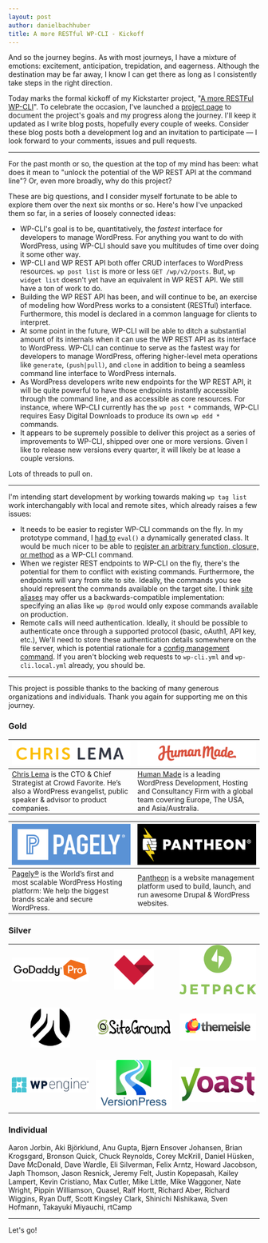 ```yaml
---
layout: post
author: danielbachhuber
title: A more RESTful WP-CLI - Kickoff
---
```


And so the journey begins. As with most journeys, I have a mixture of emotions: excitement, anticipation, trepidation, and eagerness. Although the destination may be far away, I know I can get there as long as I consistently take steps in the right direction.

Today marks the formal kickoff of my Kickstarter project, "[A more RESTFul WP-CLI](https://www.kickstarter.com/projects/danielbachhuber/a-more-restful-wp-cli/description)". To celebrate the occasion, I've launched a [project page](/restful/) to document the project's goals and my progress along the journey. I'll keep it updated as I write blog posts, hopefully every couple of weeks. Consider these blog posts both a development log and an invitation to participate — I look forward to your comments, issues and pull requests.

***

For the past month or so, the question at the top of my mind has been: what does it mean to "unlock the potential of the WP REST API at the command line"? Or, even more broadly, why do this project?

These are big questions, and I consider myself fortunate to be able to explore them over the next six months or so. Here's how I've unpacked them so far, in a series of loosely connected ideas:

* WP-CLI's goal is to be, quantitatively, the *fastest* interface for developers to manage WordPress. For anything you want to do with WordPress, using WP-CLI should save you multitudes of time over doing it some other way.
* WP-CLI and WP REST API both offer CRUD interfaces to WordPress resources. `wp post list` is more or less `GET /wp/v2/posts`. But, `wp widget list` doesn't yet have an equivalent in WP REST API. We still have a ton of work to do.
* Building the WP REST API has been, and will continue to be, an exercise of modeling how WordPress works to a consistent (RESTful) interface. Furthermore, this model is declared in a common language for clients to interpret.
* At some point in the future, WP-CLI will be able to ditch a substantial amount of its internals when it can use the WP REST API as its interface to WordPress. WP-CLI can continue to serve as the fastest way for developers to manage WordPress, offering higher-level meta operations like `generate`, `(push|pull)`, and `clone` in addition to being a seamless command line interface to WordPress internals.
* As WordPress developers write new endpoints for the WP REST API, it will be quite powerful to have those endpoints instantly accessible through the command line, and as accessible as core resources. For instance, where WP-CLI currently has the `wp post *` commands, WP-CLI requires Easy Digital Downloads to produce its own `wp edd *` commands.
* It appears to be supremely possible to deliver this project as a series of improvements to WP-CLI, shipped over one or more versions. Given I like to release new versions every quarter, it will likely be at lease a couple versions.

Lots of threads to pull on.

***

I'm intending start development by working towards making `wp tag list` work interchangably with local and remote sites, which already raises a few issues:

* It needs to be easier to register WP-CLI commands on the fly. In my prototype command, I [had to](https://github.com/danielbachhuber/wp-rest-cli/commit/f5ec393632fe841aaaecfc664c419ed1bdbcc566#diff-6bd9ca08588aaa4472208db14aae6750R112) `eval()` a dynamically generated class. It would be much nicer to be able to [register an arbitrary function, closure, or method](https://github.com/wp-cli/wp-cli/issues/2204) as a WP-CLI command.
* When we register REST endpoints to WP-CLI on the fly, there's the potential for them to conflict with existing commands. Furthermore, the endpoints will vary from site to site. Ideally, the commands you see should represent the commands available on the target site. I think [site aliases](https://github.com/wp-cli/wp-cli/issues/2039) may offer us a backwards-compatible implementation: specifying an alias like `wp @prod` would only expose commands available on production.
* Remote calls will need authentication. Ideally, it should be possible to authenticate once through a supported protocol (basic, oAuth1, API key, etc.), We'll need to store these authentication details somewhere on the file server, which is potential rationale for a [config management command](https://github.com/wp-cli/wp-cli/issues/515). If you aren't blocking web requests to `wp-cli.yml` and `wp-cli.local.yml` already, you should be.

***

This project is possible thanks to the backing of many generous organizations and individuals. Thank you again for supporting me on this journey.

### Gold

<table>
	<thead>
	<tr>
		<th style="width:50%"><a href="https://chrislema.com/"><img src="/assets/img/restful/gold/chrislema.png"></a></th>
		<th style="width:50%"><a href="https://hmn.md/"><img src="/assets/img/restful/gold/humanmade.svg"></a></th>
	</tr>
	</thead>
	<tbody>
	<tr>
		<td><a href="https://chrislema.com/">Chris Lema</a> is the CTO &amp; Chief Strategist at Crowd Favorite. He’s also a WordPress evangelist, public speaker &amp; advisor to product companies.</td>
		<td><a href="https://hmn.md/">Human Made</a> is a leading WordPress Development, Hosting and Consultancy Firm with a global team covering Europe, The USA, and Asia/Australia.</td>
	</tr>
	</tbody>
</table>

<table>
	<thead>
	<tr>
		<th style="width:50%"><a href="https://pagely.com"><img src="/assets/img/restful/gold/pagely.png"></a></th>
		<th style="width:50%"><a href="https://pantheon.io"><img src="/assets/img/restful/gold/pantheon.png"></a></th>
	</tr>
	</thead>
	<tbody>
	<tr>
		<td><a href="https://pagely.com">Pagely®</a> is the World’s first and most scalable WordPress Hosting platform: We help the biggest brands scale and secure WordPress.</td>
		<td><a href="https://pantheon.io">Pantheon</a> is a website management platform used to build, launch, and run awesome Drupal &amp; WordPress websites.</td>
	</tr>
	</tbody>
</table>

### Silver

<table>
	<tbody>
		<tr>
			<td style="width:33%;text-align:center;vertical-align:middle;"><a href="https://www.godaddy.com/pro"><img title="GoDaddy Pro" src="/assets/img/restful/silver/godaddy.png"></a></td>
			<td style="width:33%;text-align:center;vertical-align:middle;"><a href="http://madewithlove.be/"><img title="madewithlove" style="max-height: 80px;" src="/assets/img/restful/silver/madewithlove.png"></a></td>
			<td style="width:33%;text-align:center;vertical-align:middle;"><a href="https://jetpack.me/"><img title="Jetpack" src="/assets/img/restful/silver/jetpack.png"></a></td>
		</tr>
		<tr>
			<td style="width:33%;text-align:center;vertical-align:middle;padding-top:20px;padding-bottom:20px;"><a href="https://roots.io/"><img title="Roots" style="max-height: 80px;" src="/assets/img/restful/silver/roots.svg"></a></td>
			<td style="width:33%;text-align:center;vertical-align:middle;padding-top:20px;padding-bottom:20px;"><a href="https://siteground.com"><img title="SiteGround" src="/assets/img/restful/silver/siteground.svg"></a></td>
			<td style="width:33%;text-align:center;vertical-align:middle;padding-top:20px;padding-bottom:20px;"><a href="http://themeisle.com"><img title="ThemeIsle" src="/assets/img/restful/silver/themeisle.png"></a></td>
		</tr>
		<tr>
			<td style="width:33%;text-align:center;vertical-align:middle;"><a href="https://wpengine.com"><img title="WP Engine" src="/assets/img/restful/silver/wpengine.png"></a></td>
			<td style="width:33%;text-align:center;vertical-align:middle;"><a href="http://versionpress.net"><img title="VersionPress" src="/assets/img/restful/silver/versionpress.png"></a></td>
			<td style="width:33%;text-align:center;vertical-align:middle;"><a href="https://yoast.com/"><img title="Yoast" src="/assets/img/restful/silver/yoast.png"></a></td>
		</tr>
	</tbody>
</table>

### Individual

Aaron Jorbin, Aki Björklund, Anu Gupta, Bjørn Ensover Johansen, Brian Krogsgard, Bronson Quick, Chuck Reynolds, Corey McKrill, Daniel Hüsken, Dave McDonald, Dave Wardle, Eli Silverman, Felix Arntz, Howard Jacobson, Japh Thomson, Jason Resnick, Jeremy Felt, Justin Kopepasah, Kailey Lampert, Kevin Cristiano, Max Cutler, Mike Little, Mike Waggoner, Nate Wright, Pippin Williamson, Quasel, Ralf Hortt, Richard Aber, Richard Wiggins, Ryan Duff, Scott Kingsley Clark, Shinichi Nishikawa, Sven Hofmann, Takayuki Miyauchi, rtCamp

***

Let's go!
